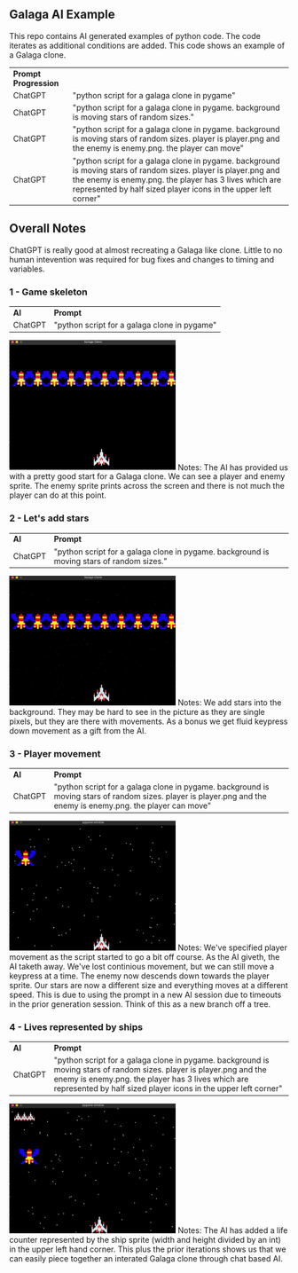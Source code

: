 
## Galaga AI Example
This repo contains AI generated examples of python code. The code iterates as additional conditions are added. This code shows an example of a Galaga clone.

|||
| --- | ----------- |
 **Prompt Progression** |
| ChatGPT |  "python script for a galaga clone in pygame" |
| ChatGPT |  "python script for a galaga clone in pygame. background is moving stars of random sizes." |
| ChatGPT |  "python script for a galaga clone in pygame. background is moving stars of random sizes. player is player.png and the enemy is enemy.png. the player can move" |
| ChatGPT |  "python script for a galaga clone in pygame. background is moving stars of random sizes. player is player.png and the enemy is enemy.png. the player has 3 lives which are represented by half sized player icons in the upper left corner" |

## Overall Notes
ChatGPT is really good at almost recreating a Galaga like clone. Little to no human intevention was required for bug fixes and changes to timing and variables. 

### 1 - Game skeleton
|||
| --- | ----------- |
| **AI** | **Prompt** |
| ChatGPT |  "python script for a galaga clone in pygame" |  

<img src="https://github.com/ronaldstoner/ai-code/blob/main/galaga/1.png?raw=true" width="300">
Notes: The AI has provided us with a pretty good start for a Galaga clone. We can see a player and enemy sprite. The enemy sprite prints across the screen and there is not much the player can do at this point. 


### 2 - Let's add stars
|||
| --- | ----------- |
| **AI** | **Prompt** |
| ChatGPT |  "python script for a galaga clone in pygame. background is moving stars of random sizes." |  

<img src="https://github.com/ronaldstoner/ai-code/blob/main/galaga/2.gif?raw=true" width="300">
Notes: We add stars into the background. They may be hard to see in the picture as they are single pixels, but they are there with movements. As a bonus we get fluid keypress down movement as a gift from the AI. 

### 3 - Player movement
|||
| --- | ----------- |
| **AI** | **Prompt** |
| ChatGPT |  "python script for a galaga clone in pygame. background is moving stars of random sizes. player is player.png and the enemy is enemy.png. the player can move" |  
<img src="https://github.com/ronaldstoner/ai-code/blob/main/galaga/3.gif?raw=true" width="300">
Notes: We've specified player movement as the script started to go a bit off course. As the AI giveth, the AI taketh away. We've lost continious movement, but we can still move a keypress at a time. The enemy now descends down towards the player sprite. Our stars are now a different size and everything moves at a different speed. This is due to using the prompt in a new AI session due to timeouts in the prior generation session. Think of this as a new branch off a tree.  

### 4 - Lives represented by ships
|||
| --- | ----------- |
| **AI** | **Prompt** |
| ChatGPT |  "python script for a galaga clone in pygame. background is moving stars of random sizes. player is player.png and the enemy is enemy.png. the player has 3 lives which are represented by half sized player icons in the upper left corner" |  

<img src="https://github.com/ronaldstoner/ai-code/blob/main/galaga/4.gif?raw=true" width="300">
Notes: The AI has added a life counter represented by the ship sprite (width and height divided by an int) in the upper left hand corner. This plus the prior iterations shows us that we can easily piece together an interated Galaga clone through chat based AI. 
